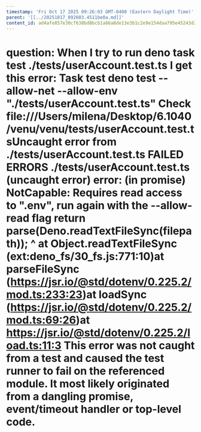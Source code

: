 ```yaml
---
timestamp: 'Fri Oct 17 2025 09:26:03 GMT-0400 (Eastern Daylight Time)'
parent: '[[../20251017_092603.4511be0a.md]]'
content_id: ad4afe857e30cf638bd8bcb1a66a8de13e3b1c2e9e154daa795e45243d23c1e6
---
```


# question: When I try to run deno task test ./tests/userAccount.test.ts I get this error: Task test deno test --allow-net --allow-env "./tests/userAccount.test.ts" Check file:///Users/milena/Desktop/6.1040/venu/venu/tests/userAccount.test.tsUncaught error from ./tests/userAccount.test.ts FAILED ERRORS ./tests/userAccount.test.ts (uncaught error) error: (in promise) NotCapable: Requires read access to ".env", run again with the --allow-read flag    return parse(Deno.readTextFileSync(filepath));  ^ at Object.readTextFileSync (ext:deno\_fs/30\_fs.js:771:10)at parseFileSync (https://jsr.io/@std/dotenv/0.225.2/mod.ts:233:23)at loadSync (https://jsr.io/@std/dotenv/0.225.2/mod.ts:69:26)at https://jsr.io/@std/dotenv/0.225.2/load.ts:11:3 This error was not caught from a test and caused the test runner to fail on the referenced module. It most likely originated from a dangling promise, event/timeout handler or top-level code.

